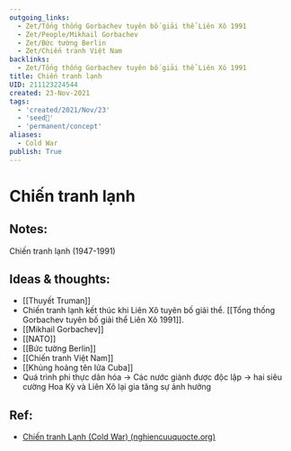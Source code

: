 ```yaml
---
outgoing_links:
  - Zet/Tổng thống Gorbachev tuyên bố giải thể Liên Xô 1991
  - Zet/People/Mikhail Gorbachev
  - Zet/Bức tường Berlin
  - Zet/Chiến tranh Việt Nam
backlinks:
  - Zet/Tổng thống Gorbachev tuyên bố giải thể Liên Xô 1991
title: Chiến tranh lạnh
UID: 211123224544
created: 23-Nov-2021
tags:
  - 'created/2021/Nov/23'
  - 'seed🥜'
  - 'permanent/concept'
aliases:
  - Cold War
publish: True
---
```

# Chiến tranh lạnh

## Notes:
Chiến tranh lạnh (1947-1991)

## Ideas & thoughts:
- [[Thuyết Truman]]
- Chiến tranh lạnh kết thúc khi Liên Xô tuyên bố giải thể. [[Tổng thống Gorbachev tuyên bố giải thể Liên Xô 1991]].
- [[Mikhail Gorbachev]]
- [[NATO]]
- [[Bức tường Berlin]]
- [[Chiến tranh Việt Nam]]
- [[Khủng hoảng tên lửa Cuba]]
- Quá trình phi thực dân hóa -> Các nước giành được độc lập -> hai siêu cường Hoa Kỳ và Liên Xô lại gia tăng sự ảnh hưởng

## Ref:
- [Chiến tranh Lạnh (Cold War) (nghiencuuquocte.org)](http://nghiencuuquocte.org/2015/01/18/chien-tranh-lanh/)